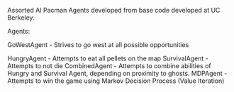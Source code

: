 Assorted AI Pacman Agents developed from base code developed at UC Berkeley.

Agents:

GoWestAgent - Strives to go west at all possible opportunities

HungryAgent - Attempts to eat all pellets on the map
SurvivalAgent - Attempts to not die
CombinedAgent - Attempts to combine abilities of Hungry and Survival Agent, depending on proximity to ghosts. 
MDPAgent - Attempts to win the game using Markov Decision Process (Value Iteration)
